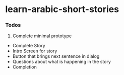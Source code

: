 # learn-arabic-short-stories

### Todos

1. Complete minimal prototype
 - Complete Story
 - Intro Screen for story
 - Button that brings next sentence in dialog
 - Questions about what is happening in the story
 - Completion 